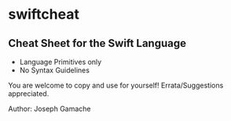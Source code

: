 # swiftcheat
## Cheat Sheet for the Swift Language

* Language Primitives only
* No Syntax Guidelines

You are welcome to copy and use for yourself! Errata/Suggestions appreciated.

Author: Joseph Gamache
